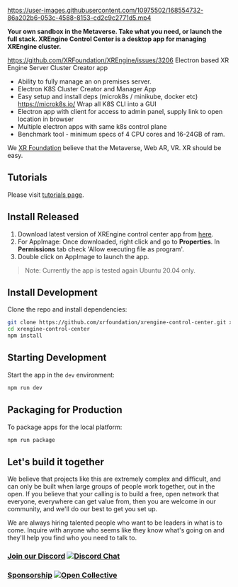 https://user-images.githubusercontent.com/10975502/168554732-86a202b6-053c-4588-8153-cd2c9c2771d5.mp4

**Your own sandbox in the Metaverse. Take what you need, or launch the full stack. 
XREngine Control Center is a desktop app for managing XREngine cluster.**

https://github.com/XRFoundation/XREngine/issues/3206
Electron based XR Engine Server Cluster Creator app
- Ability to fully manage an on premises server.
- Electron K8S Cluster Creator and Manager App
- Easy setup and install deps (microk8s / minikube, docker etc) https://microk8s.io/ 
Wrap all K8S CLI into a GUI
- Electron app with client for access to admin panel, supply link to open location in browser
- Multiple electron apps with same k8s control plane 
- Benchmark tool - minimum specs of 4 CPU cores and 16-24GB of ram.

We [XR Foundation](https://github.com/xrfoundation) believe that the Metaverse, Web AR, VR. XR should be easy.

## Tutorials

Please visit [tutorials page](./TUTORIALS.md).

## Install Released

1. Download latest version of XREngine control center app from [here](https://github.com/XRFoundation/XREngine-Control-Center/releases).
2. For AppImage: Once downloaded, right click and go to **Properties**. In **Permissions** tab check 'Allow executing file as program'.
3. Double click on AppImage to launch the app.

> Note: Currently the app is tested again Ubuntu 20.04 only.

## Install Development

Clone the repo and install dependencies:

```bash
git clone https://github.com/xrfoundation/xrengine-control-center.git xrengine-control-center
cd xrengine-control-center
npm install
```

## Starting Development

Start the app in the `dev` environment:

```bash
npm run dev
```

## Packaging for Production

To package apps for the local platform:

```bash
npm run package
```

## Let's build it together
We believe that projects like this are extremely complex and difficult, and can only be built when large groups of people work together, out in the open. If you believe that your calling is to build a free, open network that everyone, everywhere can get value from, then you are welcome in our community, and we'll do our best to get you set up.

We are always hiring talented people who want to be leaders in what is to come. Inquire with anyone who seems like they know what's going on and they'll help you find who you need to talk to.

### [Join our Discord](https://discord.gg/xrf)  [![Discord Chat](https://img.shields.io/discord/692672143053422678.svg)](https://discord.gg/xrf)

### [Sponsorship](https://opencollective.com/xrfoundation) [![Open Collective](https://opencollective.com/xrfoundation/tiers/badge.svg)](https://opencollective.com/xrfoundation)
